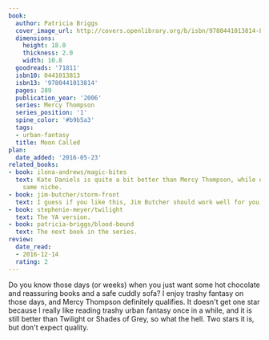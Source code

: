 ```yaml
---
book:
  author: Patricia Briggs
  cover_image_url: http://covers.openlibrary.org/b/isbn/9780441013814-L.jpg
  dimensions:
    height: 18.0
    thickness: 2.0
    width: 10.8
  goodreads: '71811'
  isbn10: 0441013813
  isbn13: '9780441013814'
  pages: 289
  publication_year: '2006'
  series: Mercy Thompson
  series_position: '1'
  spine_color: '#b9b5a3'
  tags:
  - urban-fantasy
  title: Moon Called
plan:
  date_added: '2016-05-23'
related_books:
- book: ilona-andrews/magic-bites
  text: Kate Daniels is quite a bit better than Mercy Thompson, while occupying the
    same niche.
- book: jim-butcher/storm-front
  text: I guess if you like this, Jim Butcher should work well for you, too.
- book: stephenie-meyer/twilight
  text: The YA version.
- book: patricia-briggs/blood-bound
  text: The next book in the series.
review:
  date_read:
  - 2016-12-14
  rating: 2
---
```


Do you know those days (or weeks) when you just want some hot chocolate and reassuring books and a safe cuddly sofa? I
enjoy trashy fantasy on those days, and Mercy Thompson definitely qualifies. It doesn't get one star because I really
like reading trashy urban fantasy once in a while, and it is still better than Twilight or Shades of Grey, so what the
hell. Two stars it is, but don't expect quality.
